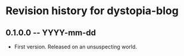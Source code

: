 # Revision history for dystopia-blog

## 0.1.0.0 -- YYYY-mm-dd

* First version. Released on an unsuspecting world.
